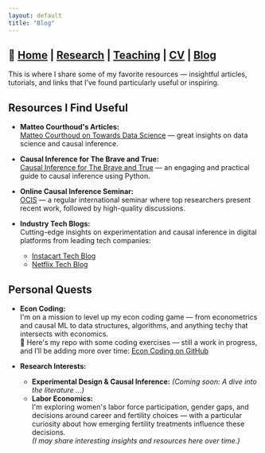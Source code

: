 ```yaml
---
layout: default
title: "Blog"
---
```

## 📌 [Home](./index.md) | [Research](./research.md) | [Teaching](./teaching.md) | [CV](./cv.md) | [Blog](./misc.md)

This is where I share some of my favorite resources — insightful articles, tutorials, and links that I’ve found particularly useful or inspiring.

## Resources I Find Useful

- **Matteo Courthoud's Articles:**  
  [Matteo Courthoud on Towards Data Science](https://towardsdatascience.com/author/matteo-courthoud/) — great insights on data science and causal inference.

- **Causal Inference for The Brave and True:**  
  [Causal Inference for The Brave and True](https://matheusfacure.github.io/python-causality-handbook/landing-page.html) — an engaging and practical guide to causal inference using Python.

- **Online Causal Inference Seminar:**  
  [OCIS](https://sites.google.com/view/ocis/) — a regular international seminar where top researchers present recent work, followed by high-quality discussions.

- **Industry Tech Blogs:**  
  Cutting-edge insights on experimentation and causal inference in digital platforms from leading tech companies:  
  - [Instacart Tech Blog](https://tech.instacart.com/)  
  - [Netflix Tech Blog](https://netflixtechblog.com/)  

## Personal Quests
- **Econ Coding:**  
  I'm on a mission to level up my econ coding game — from econometrics and causal ML to data structures, algorithms, and anything techy that intersects with economics.  
  📂 Here's my repo with some coding exercises — still a work in progress, and I’ll be adding more over time: [Econ Coding on GitHub](https://github.com/zahrakhanalizade/econ_coding)  

- **Research Interests:**  
  - **Experimental Design & Causal Inference:**
  *(Coming soon: A dive into the literature ...)*
  - **Labor Economics:**  
  I'm exploring women's labor force participation, gender gaps, and decisions around career and fertility choices — with a particular curiosity about how emerging fertility treatments influence these decisions.  
  *(I may share interesting insights and resources here over time.)*

